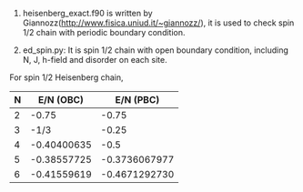 1) heisenberg_exact.f90 is written by Giannozz(http://www.fisica.uniud.it/~giannozz/), it is used to check spin 1/2 chain with periodic boundary condition.

2) ed_spin.py: It is spin 1/2 chain with open boundary condition, including N, J, h-field and disorder on each site.

For spin 1/2 Heisenberg chain,

| N  | E/N (OBC)| E/N (PBC) |
| ------------- | ------------- |------------- |
| 2  | -0.75  | -0.75 |
| 3  | -1/3  | -0.25 |
| 4 | -0.40400635 | -0.5 |
| 5 | -0.38557725 | -0.3736067977 |
| 6 | -0.41559619 | -0.4671292730 |
